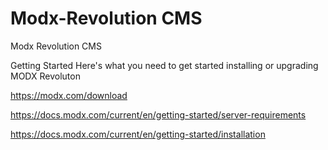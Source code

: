 # Modx-Revolution CMS 
Modx Revolution CMS

Getting Started
Here's what you need to get started installing or upgrading MODX Revoluton

https://modx.com/download

https://docs.modx.com/current/en/getting-started/server-requirements

https://docs.modx.com/current/en/getting-started/installation
